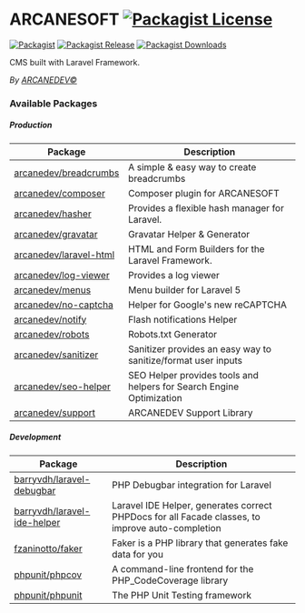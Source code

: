# ARCANESOFT [![Packagist License][badge_license]](LICENSE.md)

[![Packagist][badge_package]](https://packagist.org/packages/arcanedev/arcanesoft)
[![Packagist Release][badge_release]](https://packagist.org/packages/arcanedev/arcanesoft)
[![Packagist Downloads][badge_downloads]](https://packagist.org/packages/arcanedev/arcanesoft)

[badge_license]:   http://img.shields.io/packagist/l/arcanedev/arcanesoft.svg?style=flat-square

[badge_package]:   https://img.shields.io/badge/package-arcanedev/arcanesoft-blue.svg?style=flat-square
[badge_release]:   https://img.shields.io/packagist/v/arcanedev/arcanesoft.svg?style=flat-square
[badge_downloads]: https://img.shields.io/packagist/dt/arcanedev/arcanesoft.svg?style=flat-square

CMS built with Laravel Framework.

*By [ARCANEDEV&copy;](http://www.arcanedev.net/)*

### Available Packages

##### Production

| Package                                                            | Description                                                          |
| ------------------------------------------------------------------ | -------------------------------------------------------------------- |
| [arcanedev/breadcrumbs](https://github.com/ARCANEDEV/Breadcrumbs)  | A simple &amp; easy way to create breadcrumbs                        |
| [arcanedev/composer](https://github.com/ARCANEDEV/Composer)        | Composer plugin for ARCANESOFT                                       |
| [arcanedev/hasher](https://github.com/ARCANEDEV/Hasher)            | Provides a flexible hash manager for Laravel.                        |
| [arcanedev/gravatar](https://github.com/ARCANEDEV/Gravatar)        | Gravatar Helper &amp; Generator                                      |
| [arcanedev/laravel-html](https://github.com/ARCANEDEV/LaravelHtml) | HTML and Form Builders for the Laravel Framework.                    |
| [arcanedev/log-viewer](https://github.com/ARCANEDEV/LogViewer)     | Provides a log viewer                                                |
| [arcanedev/menus](https://github.com/ARCANEDEV/Menus)              | Menu builder for Laravel 5                                           |
| [arcanedev/no-captcha](https://github.com/ARCANEDEV/noCAPTCHA)     | Helper for Google's new reCAPTCHA                                    |
| [arcanedev/notify](https://github.com/ARCANEDEV/Notify)            | Flash notifications Helper                                           |
| [arcanedev/robots](https://github.com/ARCANEDEV/Robots)            | Robots.txt Generator                                                 |
| [arcanedev/sanitizer](https://github.com/ARCANEDEV/Sanitizer)      | Sanitizer provides an easy way to sanitize/format user inputs        |
| [arcanedev/seo-helper](https://github.com/ARCANEDEV/SEO-Helper)    | SEO Helper provides tools and helpers for Search Engine Optimization |
| [arcanedev/support](https://github.com/ARCANEDEV/Support)          | ARCANEDEV Support Library                                            |

##### Development

| Package                                                                       | Description                                                                                      |
| ----------------------------------------------------------------------------- | ------------------------------------------------------------------------------------------------ |
| [barryvdh/laravel-debugbar](https://github.com/barryvdh/laravel-debugbar)     | PHP Debugbar integration for Laravel                                                             |
| [barryvdh/laravel-ide-helper](https://github.com/barryvdh/laravel-ide-helper) | Laravel IDE Helper, generates correct PHPDocs for all Facade classes, to improve auto-completion |
| [fzaninotto/faker](https://github.com/fzaninotto/Faker)                       | Faker is a PHP library that generates fake data for you                                          |
| [phpunit/phpcov](https://github.com/sebastianbergmann/phpcov)                 | A command-line frontend for the PHP_CodeCoverage library                                         |
| [phpunit/phpunit](https://github.com/sebastianbergmann/phpunit)               | The PHP Unit Testing framework                                                                   |
